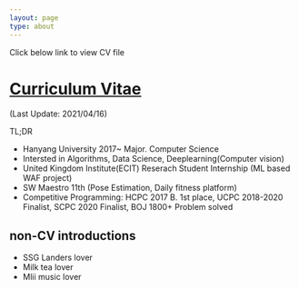 ```yaml
---
layout: page
type: about
---
```


Click below link to view CV file
# [Curriculum Vitae](CV_Beomgyu_Kim.pdf) 

(Last Update: 2021/04/16)

TL;DR

- Hanyang University 2017~ Major. Computer Science 
- Intersted in Algorithms, Data Science, Deeplearning(Computer vision)
- United Kingdom Institute(ECIT) Reserach Student Internship (ML based WAF project)
- SW Maestro 11th (Pose Estimation, Daily fitness platform) 
- Competitive Programming: HCPC 2017 B. 1st place, UCPC 2018-2020 Finalist, SCPC 2020 Finalist, BOJ 1800+ Problem solved

## non-CV introductions

- SSG Landers lover
- Milk tea lover
- Mlii music lover



